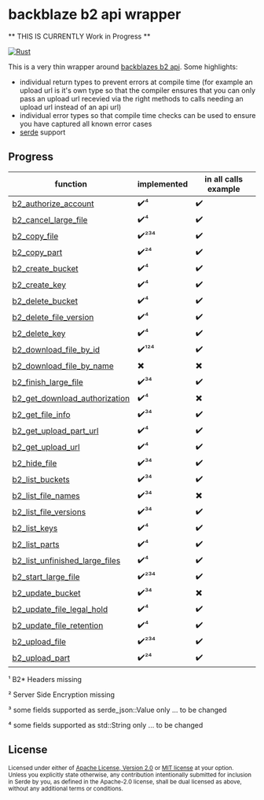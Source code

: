 # backblaze b2 api wrapper


** THIS IS CURRENTLY Work in Progress **



[![Rust](https://github.com/Tomok/rust_backblaze_b2_api_async_plain/actions/workflows/rust.yml/badge.svg)](https://github.com/Tomok/rust_backblaze_b2_api_async_plain/actions/workflows/rust.yml)

This is a very thin wrapper around [backblazes b2 api](https://www.backblaze.com/b2/docs/).
Some highlights:
* individual return types to prevent errors at compile time (for example an upload url is it's own type so that the compiler ensures that you can only pass an upload url recevied via the right methods to calls needing an upload url instead of an api url)
* individual error types so that compile time checks can be used to ensure you have captured all known error cases
* [serde](https://serde.rs) support

## Progress
| function  | implemented  | in all calls example  |
|---|---|---|
|[b2_authorize_account](https://www.backblaze.com/b2/docs/b2_authorize_account.html)|✔️⁴|✔️|
|[b2_cancel_large_file](https://www.backblaze.com/b2/docs/b2_cancel_large_file.html)|✔️⁴|✔️|
|[b2_copy_file](https://www.backblaze.com/b2/docs/b2_copy_file.html)|✔️²³⁴|✔️|
|[b2_copy_part](https://www.backblaze.com/b2/docs/b2_copy_part.html)|✔️²⁴|✔️|
|[b2_create_bucket](https://www.backblaze.com/b2/docs/b2_create_bucket.html)|✔️⁴|✔️|
|[b2_create_key](https://www.backblaze.com/b2/docs/b2_create_key.html)|✔️⁴|✔️|
|[b2_delete_bucket](https://www.backblaze.com/b2/docs/b2_delete_bucket.html)|✔️⁴|✔️|
|[b2_delete_file_version](https://www.backblaze.com/b2/docs/b2_delete_file_version.html)|✔️⁴|✔️|
|[b2_delete_key](https://www.backblaze.com/b2/docs/b2_delete_key.html)|✔️⁴|✔️|
|[b2_download_file_by_id](https://www.backblaze.com/b2/docs/b2_download_file_by_id.html)|✔️¹²⁴|✔️|
|[b2_download_file_by_name](https://www.backblaze.com/b2/docs/b2_download_file_by_name.html)|✖️|✖️|
|[b2_finish_large_file](https://www.backblaze.com/b2/docs/b2_finish_large_file.html)|✔️³⁴|✔️|
|[b2_get_download_authorization](https://www.backblaze.com/b2/docs/b2_get_download_authorization.html)|✔️⁴|✖️|
|[b2_get_file_info](https://www.backblaze.com/b2/docs/b2_get_file_info.html)|✔️³⁴|✔️|
|[b2_get_upload_part_url](https://www.backblaze.com/b2/docs/b2_get_upload_part_url.html)|✔️⁴|✔️|
|[b2_get_upload_url](https://www.backblaze.com/b2/docs/b2_get_upload_url.html)|✔️⁴|✔️|
|[b2_hide_file](https://www.backblaze.com/b2/docs/b2_hide_file.html)|✔️³⁴|✔️|
|[b2_list_buckets](https://www.backblaze.com/b2/docs/b2_list_buckets.html)|✔️³⁴|✔️|
|[b2_list_file_names](https://www.backblaze.com/b2/docs/b2_list_file_names.html)|✔️³⁴|✖️|
|[b2_list_file_versions](https://www.backblaze.com/b2/docs/b2_list_file_versions.html)|✔️³⁴|✔️|
|[b2_list_keys](https://www.backblaze.com/b2/docs/b2_list_keys.html)|✔️⁴|✔️|
|[b2_list_parts](https://www.backblaze.com/b2/docs/b2_list_parts.html)|✔️⁴|✔️|
|[b2_list_unfinished_large_files](https://www.backblaze.com/b2/docs/b2_list_unfinished_large_files.html)|✔️⁴|✔️|
|[b2_start_large_file](https://www.backblaze.com/b2/docs/b2_start_large_file.html)|✔️²³⁴|✔️|
|[b2_update_bucket](https://www.backblaze.com/b2/docs/b2_update_bucket.html)|✔️³⁴|✖️|
|[b2_update_file_legal_hold](https://www.backblaze.com/b2/docs/b2_update_file_legal_hold.html)|✔️⁴|✔️|
|[b2_update_file_retention](https://www.backblaze.com/b2/docs/b2_update_file_retention.html)|✔️⁴|✔️|
|[b2_upload_file](https://www.backblaze.com/b2/docs/b2_upload_file.html)|✔️²³⁴|✔️|
|[b2_upload_part](https://www.backblaze.com/b2/docs/b2_upload_part.html)|✔️²⁴|✔️|
 
 ¹ B2* Headers missing
 
 ² Server Side Encryption missing
 
 ³ some fields supported as serde_json::Value only ... to be changed
 
 ⁴ some fields supported as std::String only ... to be changed
 
## License

<sup>
Licensed under either of <a href="LICENSE-APACHE">Apache License, Version
2.0</a> or <a href="LICENSE-MIT">MIT license</a> at your option.
</sup>

<br>

<sub>
Unless you explicitly state otherwise, any contribution intentionally submitted
for inclusion in Serde by you, as defined in the Apache-2.0 license, shall be
dual licensed as above, without any additional terms or conditions.
</sub>
